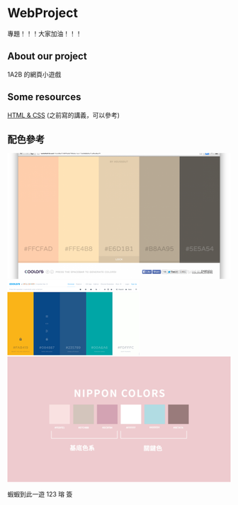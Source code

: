 # WebProject
專題！！！大家加油！！！
 
## About our project
1A2B 的網頁小遊戲

## Some resources
<a href="https://hackmd.io/@x10/HJl1rdgMo" targen="_blank">HTML & CSS</a> (之前寫的講義，可以參考)

## 配色參考
![Alt text](images\color1.png)
![Alt text](images\color2.png)
![Alt text](images\color3.png)

蝦蝦到此一遊
123
瑢 簽